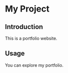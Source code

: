 # My Project

## Introduction
This is a portfolio website.


## Usage
You can explore my portfolio.

